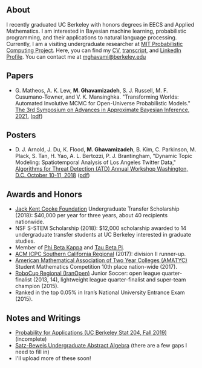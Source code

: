 ## About 
I recently graduated UC Berkeley with honors degrees in EECS and Applied
Mathematics. I am interested in Bayesian machine learning, probabilistic
programming, and their applications to natural language processing. Currently,
I am a visiting undergraduate researcher at
[MIT Probabilistic Computing Project](https://probcomp.csail.mit.edu). Here,
you can find my [CV](cv.pdf), [transcript](transcript.pdf), and [LinkedIn
Profile](https://www.linkedin.com/in/mghavami/). You can contact me at
[mghavami@berkeley.edu](mailto:mghavami@berkeley.edu)

## Papers
- G. Matheos, A. K. Lew, **M. Ghavamizadeh**, S. J. Russell,
M. F. Cusumano-Towner, and V. K. Mansinghka. "Transforming Worlds: Automated
Involutive MCMC for Open-Universe Probabilistic Models." [The 3rd Symposium on
Advances in Approximate Bayesian Inference,
2021.](http://approximateinference.org/) ([pdf](aabi-2021.pdf))

## Posters
- D. J. Arnold, J. Du, K. Flood, **M. Ghavamizadeh**, B. Kim, C. Parkinson, M.
Plack, S. Tan, H. Yao, A. L.  Bertozzi, P. J. Brantingham, "Dynamic Topic
Modeling: Spatiotemporal Analysis of Los Angeles Twitter Data,"
[Algorithms for Threat Detection (ATD) Annual Workshop Washington, D.C.
October 10-11, 2018](https://atd2018.soe.ucsc.edu/home) ([pdf](atd-poster.pdf))

## Awards and Honors
- [Jack Kent Cooke Foundation](https://jkcf.org) Undergraduate Transfer
  Scholarship (2018): $40,000 per year for three years, about 40 recipients
  nationwide.
- NSF S-STEM Scholarship (2018): $12,000 scholarship awarded to 14
  undergraduate transfer students at UC Berkeley interested in graduate
  studies.
- Member of [Phi Beta Kappa](https://pbk.org) and
  [Tau Beta Pi](https://tbp.org).
- [ACM ICPC Southern California Regional](http://socalcontest.org) (2017):
  division II runner-up.
- [American Mathematical Association of Two Year Colleges
  (AMATYC)](https://amatyc.org) Student Mathematics Competition 10th place
  nation-wide (2017).
- [RoboCup Regional (IranOpen)](https://iranopen.ir) Junior Soccer: open league
  quarter-finalist (2013, 14), lightweight league quarter-finalist and
  super-team champion (2015).
- Ranked in the top 0.05% in Iran’s National University Entrance Exam (2015).

## Notes and Writings
- [Probability for Applications (UC Berkeley Stat 204, Fall
  2019)](204-notes.pdf) (incomplete)
- [Satz-Beweis Undergraduate Abstract Algebra](algebra-notes.pdf) (there are a
  few gaps I need to fill in)
- I'll upload more of these soon!
